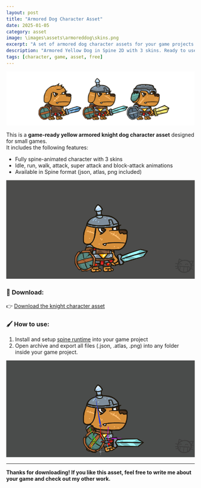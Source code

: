 ```yaml
---
layout: post
title: "Armored Dog Character Asset"
date: 2025-01-05
category: asset
image: \images\assets\armoreddog\skins.png
excerpt: "A set of armored dog character assets for your game projects."
description: "Armored Yellow Dog in Spine 2D with 3 skins. Ready to use."
tags: [character, game, asset, free]
---
```


![Knight Character](\images\assets\armoreddog\skins.png)

This is a **game-ready yellow armored knight dog character asset** designed for small games.  
It includes the following features:

- Fully spine-animated character with 3 skins
- Idle, run, walk, attack, super attack and block-attack animations
- Available in Spine format (json, atlas, png included)

![Knight Character](\images\assets\armoreddog\stab.gif)

### 💾 **Download:**

👉 [Download the knight character asset](https://akylrum.gumroad.com/l/TcvpG)  


### 🖌️ **How to use:**

1. Install and setup [spine runtime](https://en.esotericsoftware.com/spine-runtimes) into your game project
2. Open archive and export all files (.json, .atlas, .png) into any folder inside your game project.


![Knight Character](\images\assets\armoreddog\walk.gif)

---

**Thanks for downloading! If you like this asset, feel free to write me about your game and check out my other work.**
